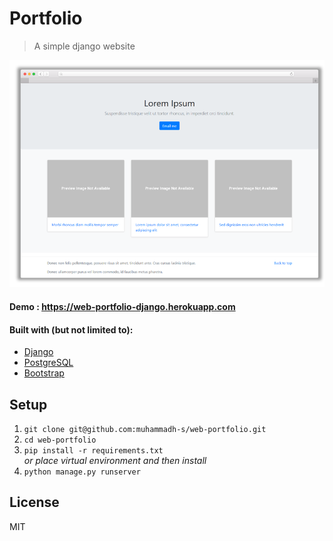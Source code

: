 # Portfolio 
> A simple django website

<img src="screenshot.png" alt="logo"/>

#### Demo : https://web-portfolio-django.herokuapp.com

#### Built with (but not limited to):
- [Django](https://github.com/django/django)
- [PostgreSQL](hhttps://www.postgresql.org/)
- [Bootstrap](https://github.com/twbs/bootstrap)

## Setup

1. `git clone git@github.com:muhammadh-s/web-portfolio.git`
2. `cd web-portfolio`
3. `pip install -r requirements.txt`  
   _or place virtual environment and then install_
4. `python manage.py runserver`

## License
MIT
